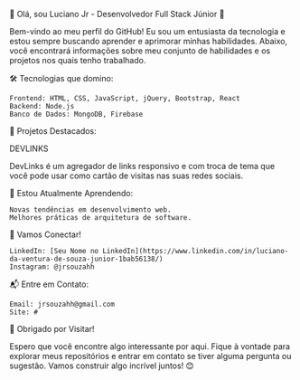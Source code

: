 👋 Olá, sou Luciano Jr - Desenvolvedor Full Stack Júnior 🚀

Bem-vindo ao meu perfil do GitHub! Eu sou um entusiasta da tecnologia e estou sempre buscando aprender e aprimorar minhas habilidades. Abaixo, você encontrará informações sobre meu conjunto de habilidades e os projetos nos quais tenho trabalhado.

🛠️ Tecnologias que domino:

    Frontend: HTML, CSS, JavaScript, jQuery, Bootstrap, React
    Backend: Node.js
    Banco de Dados: MongoDB, Firebase

🚀 Projetos Destacados:

DEVLINKS

DevLinks é um agregador de links responsivo e com troca de tema que você pode usar como cartão de visitas nas suas redes sociais.

🌱 Estou Atualmente Aprendendo:

    Novas tendências em desenvolvimento web.
    Melhores práticas de arquitetura de software.

🤝 Vamos Conectar!

    LinkedIn: [Seu Nome no LinkedIn](https://www.linkedin.com/in/luciano-da-ventura-de-souza-junior-1bab56138/)
    Instagram: @jrsouzahh

📬 Entre em Contato:

    Email: jrsouzahh@gmail.com
    Site: #

🙏 Obrigado por Visitar!

Espero que você encontre algo interessante por aqui. Fique à vontade para explorar meus repositórios e entrar em contato se tiver alguma pergunta ou sugestão. Vamos construir algo incrível juntos! 😊
